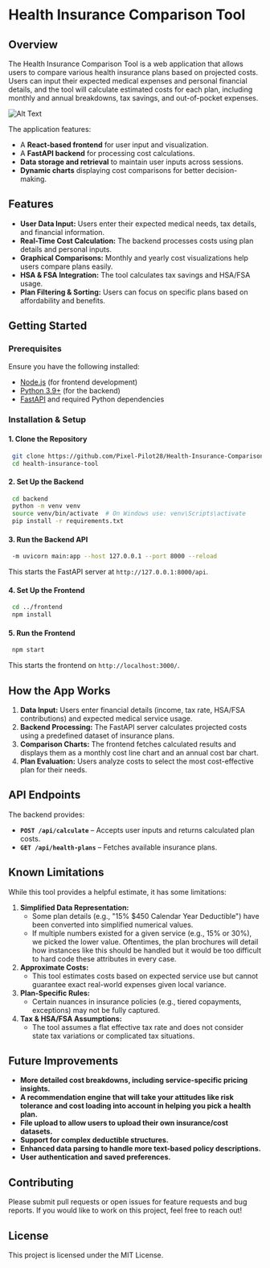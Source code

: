 # Health Insurance Comparison Tool

## Overview
The Health Insurance Comparison Tool is a web application that allows users to compare various health insurance plans based on projected costs. Users can input their expected medical expenses and personal financial details, and the tool will calculate estimated costs for each plan, including monthly and annual breakdowns, tax savings, and out-of-pocket expenses.

![Alt Text](https://github.com/Pixel-Pilot28/Health-Insurance-Comparison-Tool/blob/main/HealthComparisonApp_V1.gif)

The application features:
- A **React-based frontend** for user input and visualization.
- A **FastAPI backend** for processing cost calculations.
- **Data storage and retrieval** to maintain user inputs across sessions.
- **Dynamic charts** displaying cost comparisons for better decision-making.

## Features
- **User Data Input:** Users enter their expected medical needs, tax details, and financial information.
- **Real-Time Cost Calculation:** The backend processes costs using plan details and personal inputs.
- **Graphical Comparisons:** Monthly and yearly cost visualizations help users compare plans easily.
- **HSA & FSA Integration:** The tool calculates tax savings and HSA/FSA usage.
- **Plan Filtering & Sorting:** Users can focus on specific plans based on affordability and benefits.

## Getting Started

### Prerequisites
Ensure you have the following installed:
- [Node.js](https://nodejs.org/) (for frontend development)
- [Python 3.9+](https://www.python.org/) (for the backend)
- [FastAPI](https://fastapi.tiangolo.com/) and required Python dependencies

### Installation & Setup

#### 1. Clone the Repository
```sh
 git clone https://github.com/Pixel-Pilot28/Health-Insurance-Comparison-Tool.git
 cd health-insurance-tool
```

#### 2. Set Up the Backend
```sh
 cd backend
 python -m venv venv
 source venv/bin/activate  # On Windows use: venv\Scripts\activate
 pip install -r requirements.txt
```

#### 3. Run the Backend API
```sh
 -m uvicorn main:app --host 127.0.0.1 --port 8000 --reload
```
This starts the FastAPI server at `http://127.0.0.1:8000/api`.

#### 4. Set Up the Frontend
```sh
 cd ../frontend
 npm install
```

#### 5. Run the Frontend
```sh
 npm start
```
This starts the frontend on `http://localhost:3000/`.

## How the App Works
1. **Data Input:** Users enter financial details (income, tax rate, HSA/FSA contributions) and expected medical service usage.
2. **Backend Processing:** The FastAPI server calculates projected costs using a predefined dataset of insurance plans.
3. **Comparison Charts:** The frontend fetches calculated results and displays them as a monthly cost line chart and an annual cost bar chart.
4. **Plan Evaluation:** Users analyze costs to select the most cost-effective plan for their needs.

## API Endpoints
The backend provides:
- **`POST /api/calculate`** – Accepts user inputs and returns calculated plan costs.
- **`GET /api/health-plans`** – Fetches available insurance plans.

## Known Limitations
While this tool provides a helpful estimate, it has some limitations:
1. **Simplified Data Representation:**
   - Some plan details (e.g., "15% $450 Calendar Year Deductible") have been converted into simplified numerical values.
   - If multiple numbers existed for a given service (e.g., 15% or 30%), we picked the lower value. Oftentimes, the plan brochures will detail how instances like this should be handled but it would be too difficult to hard code these attributes in every case. 
2. **Approximate Costs:**
   - This tool estimates costs based on expected service use but cannot guarantee exact real-world expenses given local variance.
3. **Plan-Specific Rules:**
   - Certain nuances in insurance policies (e.g., tiered copayments, exceptions) may not be fully captured.
4. **Tax & HSA/FSA Assumptions:**
   - The tool assumes a flat effective tax rate and does not consider state tax variations or complicated tax situations.

## Future Improvements
- **More detailed cost breakdowns, including service-specific pricing insights.**
- **A recommendation engine that will take your attitudes like risk tolerance and cost loading into account in helping you pick a health plan.**
- **File upload to allow users to upload their own insurance/cost datasets.**
- **Support for complex deductible structures.**
- **Enhanced data parsing to handle more text-based policy descriptions.**
- **User authentication and saved preferences.**

## Contributing
Please submit pull requests or open issues for feature requests and bug reports. If you would like to work on this project, feel free to reach out!

## License
This project is licensed under the MIT License.

